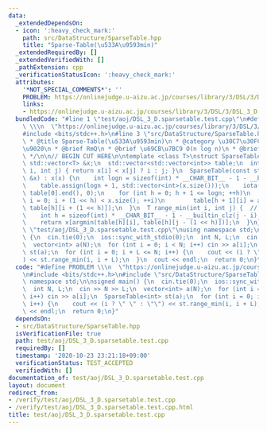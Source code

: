 ```yaml
---
data:
  _extendedDependsOn:
  - icon: ':heavy_check_mark:'
    path: src/DataStructure/SparseTable.hpp
    title: "Sparse-Table(\u533A\u9593min)"
  _extendedRequiredBy: []
  _extendedVerifiedWith: []
  _pathExtension: cpp
  _verificationStatusIcon: ':heavy_check_mark:'
  attributes:
    '*NOT_SPECIAL_COMMENTS*': ''
    PROBLEM: https://onlinejudge.u-aizu.ac.jp/courses/library/3/DSL/3/DSL_3_D
    links:
    - https://onlinejudge.u-aizu.ac.jp/courses/library/3/DSL/3/DSL_3_D
  bundledCode: "#line 1 \"test/aoj/DSL_3_D.sparsetable.test.cpp\"\n#define PROBLEM\
    \ \\\n  \"https://onlinejudge.u-aizu.ac.jp/courses/library/3/DSL/3/DSL_3_D\"\n\
    #include <bits/stdc++.h>\n#line 3 \"src/DataStructure/SparseTable.hpp\"\n/**\n\
    \ * @title Sparse-Table(\u533A\u9593min)\n * @category \u30C7\u30FC\u30BF\u69CB\
    \u9020\n * @brief RmQ\n * @brief \u69CB\u7BC9 O(n log n)\n * @brief query O(1)\n\
    \ */\n\n// BEGIN CUT HERE\n\ntemplate <class T>\nstruct SparseTable {\n  const\
    \ std::vector<T> &x;\n  std::vector<std::vector<int>> table;\n  int argmin(int\
    \ i, int j) { return x[i] < x[j] ? i : j; }\n  SparseTable(const std::vector<T>\
    \ &x) : x(x) {\n    int logn = sizeof(int) * __CHAR_BIT__ - 1 - __builtin_clz(x.size());\n\
    \    table.assign(logn + 1, std::vector<int>(x.size()));\n    iota(table[0].begin(),\
    \ table[0].end(), 0);\n    for (int h = 0; h + 1 <= logn; ++h)\n      for (int\
    \ i = 0; i + (1 << h) < x.size(); ++i)\n        table[h + 1][i] = argmin(table[h][i],\
    \ table[h][i + (1 << h)]);\n  }\n  T range_min(int i, int j) {  // = min x[i,j)\n\
    \    int h = sizeof(int) * __CHAR_BIT__ - 1 - __builtin_clz(j - i);  // = log2\n\
    \    return x[argmin(table[h][i], table[h][j - (1 << h)])];\n  }\n};\n#line 5\
    \ \"test/aoj/DSL_3_D.sparsetable.test.cpp\"\nusing namespace std;\n\nsigned main()\
    \ {\n  cin.tie(0);\n  ios::sync_with_stdio(0);\n  int N, L;\n  cin >> N >> L;\n\
    \  vector<int> a(N);\n  for (int i = 0; i < N; i++) cin >> a[i];\n  SparseTable<int>\
    \ st(a);\n  for (int i = 0; i + L <= N; i++) {\n    cout << (i ? \" \" : \"\"\
    ) << st.range_min(i, i + L);\n  }\n  cout << endl;\n  return 0;\n}\n"
  code: "#define PROBLEM \\\n  \"https://onlinejudge.u-aizu.ac.jp/courses/library/3/DSL/3/DSL_3_D\"\
    \n#include <bits/stdc++.h>\n#include \"src/DataStructure/SparseTable.hpp\"\nusing\
    \ namespace std;\n\nsigned main() {\n  cin.tie(0);\n  ios::sync_with_stdio(0);\n\
    \  int N, L;\n  cin >> N >> L;\n  vector<int> a(N);\n  for (int i = 0; i < N;\
    \ i++) cin >> a[i];\n  SparseTable<int> st(a);\n  for (int i = 0; i + L <= N;\
    \ i++) {\n    cout << (i ? \" \" : \"\") << st.range_min(i, i + L);\n  }\n  cout\
    \ << endl;\n  return 0;\n}"
  dependsOn:
  - src/DataStructure/SparseTable.hpp
  isVerificationFile: true
  path: test/aoj/DSL_3_D.sparsetable.test.cpp
  requiredBy: []
  timestamp: '2020-10-23 23:21:18+09:00'
  verificationStatus: TEST_ACCEPTED
  verifiedWith: []
documentation_of: test/aoj/DSL_3_D.sparsetable.test.cpp
layout: document
redirect_from:
- /verify/test/aoj/DSL_3_D.sparsetable.test.cpp
- /verify/test/aoj/DSL_3_D.sparsetable.test.cpp.html
title: test/aoj/DSL_3_D.sparsetable.test.cpp
---
```

